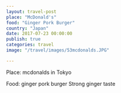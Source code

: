 ```yaml
---
layout: travel-post
place: "McDonald's"
food: "Ginger Pork Burger"
country: "Japan"
date: 2017-07-23 00:00:00
publish: true
categories: travel
image: "/travel/images/53mcdonalds.JPG"

---
```


Place: mcdonalds in Tokyo

Food: ginger pork burger
Strong ginger taste 